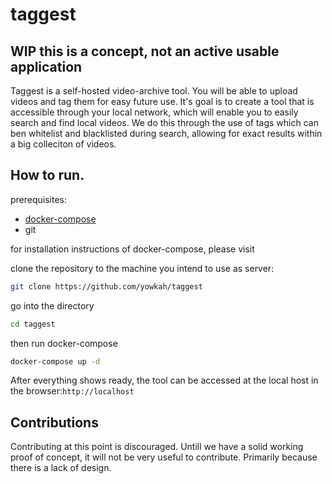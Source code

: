 # taggest
## **WIP this is a concept, not an active usable application** 

Taggest is a self-hosted video-archive tool. You will be able to upload videos and tag them for easy future use.
It's goal is to create a tool that is accessible through your local network, which will enable you to easily search and find local videos.
We do this through the use of tags which can ben whitelist and blacklisted during search, allowing for exact results within a big colleciton of videos.

## How to run.
prerequisites:
- [docker-compose](https://docs.docker.com/compose/install/)
- git

for installation instructions of docker-compose, please visit

clone the repository to the machine you intend to use as server:
```sh
git clone https://github.com/yowkah/taggest
```
go into the directory
```sh
cd taggest
```
then run docker-compose
```sh
docker-compose up -d
```
After everything shows ready, the tool can be accessed at the local host in the browser:`http://localhost`

## Contributions
Contributing at this point is discouraged. Untill we have a solid working proof of concept, it will not be very useful to contribute. Primarily because there is a lack of design.
